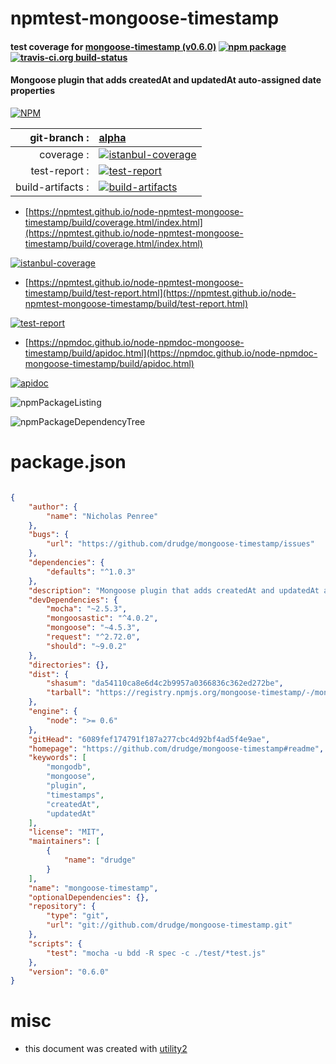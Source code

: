 # npmtest-mongoose-timestamp

#### test coverage for  [mongoose-timestamp (v0.6.0)](https://github.com/drudge/mongoose-timestamp#readme)  [![npm package](https://img.shields.io/npm/v/npmtest-mongoose-timestamp.svg?style=flat-square)](https://www.npmjs.org/package/npmtest-mongoose-timestamp) [![travis-ci.org build-status](https://api.travis-ci.org/npmtest/node-npmtest-mongoose-timestamp.svg)](https://travis-ci.org/npmtest/node-npmtest-mongoose-timestamp)

#### Mongoose plugin that adds createdAt and updatedAt auto-assigned date properties

[![NPM](https://nodei.co/npm/mongoose-timestamp.png?downloads=true&downloadRank=true&stars=true)](https://www.npmjs.com/package/mongoose-timestamp)

| git-branch : | [alpha](https://github.com/npmtest/node-npmtest-mongoose-timestamp/tree/alpha)|
|--:|:--|
| coverage : | [![istanbul-coverage](https://npmtest.github.io/node-npmtest-mongoose-timestamp/build/coverage.badge.svg)](https://npmtest.github.io/node-npmtest-mongoose-timestamp/build/coverage.html/index.html)|
| test-report : | [![test-report](https://npmtest.github.io/node-npmtest-mongoose-timestamp/build/test-report.badge.svg)](https://npmtest.github.io/node-npmtest-mongoose-timestamp/build/test-report.html)|
| build-artifacts : | [![build-artifacts](https://npmtest.github.io/node-npmtest-mongoose-timestamp/glyphicons_144_folder_open.png)](https://github.com/npmtest/node-npmtest-mongoose-timestamp/tree/gh-pages/build)|

- [https://npmtest.github.io/node-npmtest-mongoose-timestamp/build/coverage.html/index.html](https://npmtest.github.io/node-npmtest-mongoose-timestamp/build/coverage.html/index.html)

[![istanbul-coverage](https://npmtest.github.io/node-npmtest-mongoose-timestamp/build/screenCapture.buildCi.browser.%252Ftmp%252Fbuild%252Fcoverage.lib.html.png)](https://npmtest.github.io/node-npmtest-mongoose-timestamp/build/coverage.html/index.html)

- [https://npmtest.github.io/node-npmtest-mongoose-timestamp/build/test-report.html](https://npmtest.github.io/node-npmtest-mongoose-timestamp/build/test-report.html)

[![test-report](https://npmtest.github.io/node-npmtest-mongoose-timestamp/build/screenCapture.buildCi.browser.%252Ftmp%252Fbuild%252Ftest-report.html.png)](https://npmtest.github.io/node-npmtest-mongoose-timestamp/build/test-report.html)

- [https://npmdoc.github.io/node-npmdoc-mongoose-timestamp/build/apidoc.html](https://npmdoc.github.io/node-npmdoc-mongoose-timestamp/build/apidoc.html)

[![apidoc](https://npmdoc.github.io/node-npmdoc-mongoose-timestamp/build/screenCapture.buildCi.browser.%252Ftmp%252Fbuild%252Fapidoc.html.png)](https://npmdoc.github.io/node-npmdoc-mongoose-timestamp/build/apidoc.html)

![npmPackageListing](https://npmtest.github.io/node-npmtest-mongoose-timestamp/build/screenCapture.npmPackageListing.svg)

![npmPackageDependencyTree](https://npmtest.github.io/node-npmtest-mongoose-timestamp/build/screenCapture.npmPackageDependencyTree.svg)



# package.json

```json

{
    "author": {
        "name": "Nicholas Penree"
    },
    "bugs": {
        "url": "https://github.com/drudge/mongoose-timestamp/issues"
    },
    "dependencies": {
        "defaults": "^1.0.3"
    },
    "description": "Mongoose plugin that adds createdAt and updatedAt auto-assigned date properties",
    "devDependencies": {
        "mocha": "~2.5.3",
        "mongoosastic": "^4.0.2",
        "mongoose": "~4.5.3",
        "request": "^2.72.0",
        "should": "~9.0.2"
    },
    "directories": {},
    "dist": {
        "shasum": "da54110ca8e6d4c2b9957a0366836c362ed272be",
        "tarball": "https://registry.npmjs.org/mongoose-timestamp/-/mongoose-timestamp-0.6.0.tgz"
    },
    "engine": {
        "node": ">= 0.6"
    },
    "gitHead": "6089fef174791f187a277cbc4d92bf4ad5f4e9ae",
    "homepage": "https://github.com/drudge/mongoose-timestamp#readme",
    "keywords": [
        "mongodb",
        "mongoose",
        "plugin",
        "timestamps",
        "createdAt",
        "updatedAt"
    ],
    "license": "MIT",
    "maintainers": [
        {
            "name": "drudge"
        }
    ],
    "name": "mongoose-timestamp",
    "optionalDependencies": {},
    "repository": {
        "type": "git",
        "url": "git://github.com/drudge/mongoose-timestamp.git"
    },
    "scripts": {
        "test": "mocha -u bdd -R spec -c ./test/*test.js"
    },
    "version": "0.6.0"
}
```



# misc
- this document was created with [utility2](https://github.com/kaizhu256/node-utility2)
